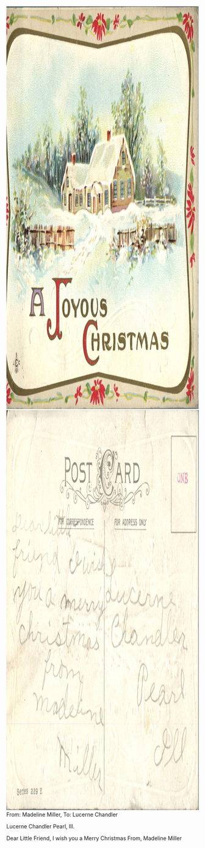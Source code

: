 <html><body><img class="alignnone size-full wp-image-1374" src="/wp-content/uploads/2014/06/postcard-2014-20140613_17105247_0604.jpg" alt="postcard-2014-20140613_17105247_0604" width="1514" height="1053"> <img class="alignnone size-full wp-image-1375" src="/wp-content/uploads/2014/06/postcard-2014-20140613_17105971_0605.jpg" alt="postcard-2014-20140613_17105971_0605" width="1548" height="1046">From: Madeline Miller, To: Lucerne Chandler

Lucerne Chandler
Pearl, Ill.

Dear Little Friend,
I wish you a Merry Christmas
From,
Madeline Miller</body></html>